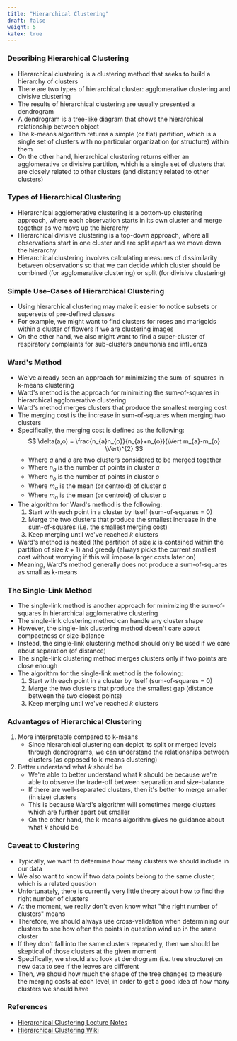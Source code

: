```yaml
---
title: "Hierarchical Clustering"
draft: false
weight: 5
katex: true
---
```


### Describing Hierarchical Clustering
- Hierarchical clustering is a clustering method that seeks to build a hierarchy of clusters
- There are two types of hierarchical cluster: agglomerative clustering and divisive clustering
- The results of hierarchical clustering are usually presented a dendrogram
- A dendrogram is a tree-like diagram that shows the hierarchical relationship between object
- The k-means algorithm returns a simple (or flat) partition, which is a single set of clusters with no particular organization (or structure) within them
- On the other hand, hierarchical clustering returns either an agglomerative or divisive partition, which is a single set of clusters that are closely related to other clusters (and distantly related to other clusters)

### Types of Hierarchical Clustering
- Hierarchical agglomerative clustering is a bottom-up clustering approach, where each observation starts in its own cluster and merge together as we move up the hierarchy
- Hierarchical divisive clustering is a top-down approach, where all observations start in one cluster and are split apart as we move down the hierarchy
- Hierarchical clustering involves calculating measures of dissimilarity between observations so that we can
 decide which cluster should be combined (for agglomerative clustering) or split (for divisive clustering)

### Simple Use-Cases of Hierarchical Clustering
- Using hierarchical clustering may make it easier to notice subsets or supersets of pre-defined classes
- For example, we might want to find clusters for roses and marigolds within a cluster of flowers if we are clustering images
- On the other hand, we also might want to find a super-cluster of respiratory complaints for sub-clusters pneumonia and influenza

### Ward's Method
- We've already seen an approach for minimizing the sum-of-squares in k-means clustering
- Ward's method is the approach for minimizing the sum-of-squares in hierarchical agglomerative clustering
- Ward's method merges clusters that produce the smallest merging cost
- The merging cost is the increase in sum-of-squares when merging two clusters
- Specifically, the merging cost is defined as the following:
	$$ \delta(a,o) = \frac{n_{a}n_{o}}{n_{a}+n_{o}}(\Vert m_{a}-m_{o} \Vert)^{2} $$
	- Where $a$ and $o$ are two clusters considered to be merged together
	- Where $n_{a}$ is the number of points in cluster $a$
	- Where $n_{o}$ is the number of points in cluster $o$
	- Where $m_{a}$ is the mean (or centroid) of cluster $a$
	- Where $m_{o}$ is the mean (or centroid) of cluster $o$
- The algorithm for Ward's method is the following:
	1. Start with each point in a cluster by itself (sum-of-squares = 0)
	2. Merge the two clusters that produce the smallest increase in the sum-of-squares (i.e. the smallest merging cost)
	3. Keep merging until we've reached $k$ clusters
- Ward's method is nested (the partition of size $k$ is contained within the partition of size $k+1$) and greedy (always picks the current smallest cost without worrying if this will impose larger costs later on)
- Meaning, Ward's method generally does not produce a sum-of-squares as small as k-means

### The Single-Link Method
- The single-link method is another approach for minimizing the sum-of-squares in hierarchical agglomerative clustering
- The single-link clustering method can handle any cluster shape
- However, the single-link clustering method doesn't care about compactness or size-balance
- Instead, the single-link clustering method should only be used if we care about separation (of distance)
- The single-link clustering method merges clusters only if two points are close enough
- The algorithm for the single-link method is the following:
	1. Start with each point in a cluster by itself (sum-of-squares = 0)
	2. Merge the two clusters that produce the smallest gap (distance between the two closest points)
	3. Keep merging until we've reached $k$ clusters

### Advantages of Hierarchical Clustering
1. More interpretable compared to k-means
	- Since hierarchical clustering can depict its split or merged levels through dendrograms, we can understand the relationships between clusters (as opposed to k-means clustering)
2. Better understand what $k$ should be
	- We're able to better understand what $k$ should be because we're able to observe the trade-off between separation and size-balance
	- If there are well-separated clusters, then it's better to merge smaller (in size) clusters
	- This is because Ward's algorithm will sometimes merge clusters which are further apart but smaller
	- On the other hand, the k-means algorithm gives no guidance about what $k$ should be

### Caveat to Clustering
- Typically, we want to determine how many clusters we should include in our data
- We also want to know if two data points belong to the same cluster, which is a related question
- Unfortunately, there is currently very little theory about how to find the
right number of clusters
- At the moment, we really don't even know what "the right number of clusters" means
- Therefore, we should always use cross-validation when determining our clusters to see how often the points in question wind up in the same cluster
- If they don't fall into the same clusters repeatedly, then we should be skeptical of those clusters at the given moment
- Specifically, we should also look at dendrogram (i.e. tree structure) on new data to see if the leaves are different
- Then, we should how much the shape of the tree changes to measure the merging costs at each level, in order to get a good idea of how many clusters we should have

### References
- [Hierarchical Clustering Lecture Notes](https://www.stat.cmu.edu/~cshalizi/350/2008/lectures/08/lecture-08.pdf)
- [Hierarchical Clustering Wiki](https://en.wikipedia.org/wiki/Hierarchical_clustering)
